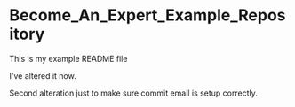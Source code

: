 # Become_An_Expert_Example_Repository

This is my example README file

I've altered it now.

Second alteration just to make sure commit email is setup correctly.